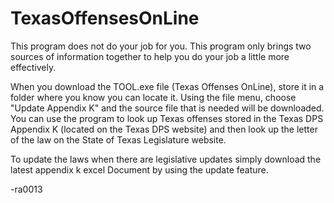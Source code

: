 # TexasOffensesOnLine
This program does not do your job for you.  This program only brings two sources of information together
to help you do your job a little more effectively.  

When you download the TOOL.exe file (Texas Offenses OnLine), store it in a folder where you know you can locate it.
Using the file menu, choose "Update Appendix K" and the source file that is needed will be downloaded.
You can use the program to look up Texas offenses stored in the
Texas DPS Appendix K (located on the Texas DPS website) and then look up the letter of the law on the 
State of Texas Legislature website.  

To update the laws when there are legislative updates simply download the latest appendix k excel
Document by using the update feature.

-ra0013
